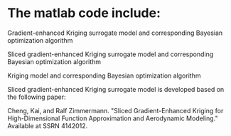 # The matlab code include:

Gradient-enhanced Kriging surrogate model and corresponding Bayesian optimization algorithm

Sliced gradient-enhanced Kriging surrogate model and corresponding Bayesian optimization algorithm

Kriging model and corresponding Bayesian optimization algorithm


Sliced gradient-enhanced Kriging surrogate model is developed based on the following paper:

Cheng, Kai, and Ralf Zimmermann. "Sliced Gradient-Enhanced Kriging for High-Dimensional Function Approximation and Aerodynamic Modeling." Available at SSRN 4142012.



